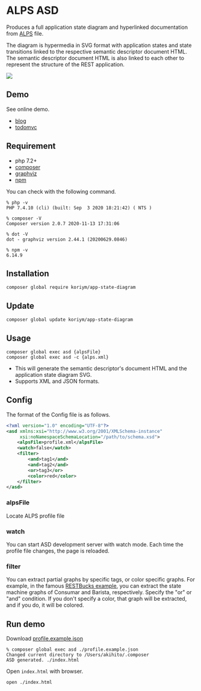 # ALPS ASD

Produces a full application state diagram and hyperlinked documentation from [ALPS](http://alps.io/) file. 

The diagram is hypermedia in SVG format with application states and state transitions linked to the respective semantic descriptor document HTML. The semantic descriptor document HTML is also linked to each other to represent the structure of the REST application.

<a href="https://koriym.github.io/app-state-diagram/blog/profile.svg"><img src="https://koriym.github.io/app-state-diagram/blog/profile.svg"></a>


## Demo

See online demo.

 * [blog](https://koriym.github.io/app-state-diagram/blog/)
 * [todomvc](https://koriym.github.io/app-state-diagram/todomvc/)

## Requirement

 * php 7.2+
 * [composer](https://getcomposer.org/)
 * [graphviz](https://graphviz.org/download/)
 * [npm](https://nodejs.org/en/download/)


You can check with the following command.

```
% php -v
PHP 7.4.10 (cli) (built: Sep  3 2020 18:21:42) ( NTS )

% composer -V
Composer version 2.0.7 2020-11-13 17:31:06

% dot -V    
dot - graphviz version 2.44.1 (20200629.0846)

% npm -v
6.14.9
```

## Installation

```
composer global require koriym/app-state-diagram
```

## Update

```
composer global update koriym/app-state-diagram
```

## Usage

```
composer global exec asd {alpsFile}
composer global exec asd -c {alps.xml}
```

* This will generate the semantic descriptor's document HTML and the application state diagram SVG.
* Supports XML and JSON formats.

## Config

The format of the Config file is as follows.

```xml
<?xml version="1.0" encoding="UTF-8"?>
<asd xmlns:xsi="http://www.w3.org/2001/XMLSchema-instance"
     xsi:noNamespaceSchemaLocation="/path/to/schema.xsd">
    <alpsFile>profile.xml</alpsFile>
    <watch>false</watch>
    <filter>
        <and>tag1</and>
        <and>tag2</and>
        <or>tag3</or>
        <color>red</color>
    </filter>
</asd>
```
### alpsFile

Locate ALPS profile file

### watch

You can start ASD development server with watch mode.
Each time the profile file changes, the page is reloaded.

### filter

You can extract partial graphs by specific tags, or color specific graphs. For example, in the famous [RESTBucks example](https://www.infoq.com/articles/webber-rest-workflow/), you can extract the state machine graphs of Consumar and Barista, respectively.
Specify the "or" or "and" condition. If you don't specify a color, that graph will be extracted, and if you do, it will be colored.

## Run demo

Download [profile.example.json](https://koriym.github.io/app-state-diagram/blog/profile.json)
```
% composer global exec asd ./profile.example.json 
Changed current directory to /Users/akihito/.composer
ASD generated. ./index.html
```

Open `index.html` with browser.

```
open ./index.html
```
